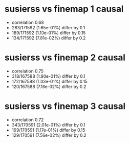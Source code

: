 # susierss vs finemap  1 causal

- correlation 0.68
- 283/171592 (1.65e-01%) differ by 0.1
- 189/171592 (1.10e-01%) differ by 0.15
- 134/171592 (7.81e-02%) differ by 0.2


# susierss vs finemap  2 causal

- correlation 0.75
- 318/167588 (1.90e-01%) differ by 0.1
- 172/167588 (1.03e-01%) differ by 0.15
- 120/167588 (7.16e-02%) differ by 0.2


# susierss vs finemap  3 causal

- correlation 0.72
- 343/170591 (2.01e-01%) differ by 0.1
- 199/170591 (1.17e-01%) differ by 0.15
- 129/170591 (7.56e-02%) differ by 0.2


